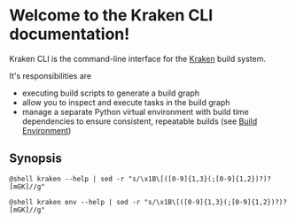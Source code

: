 # Welcome to the Kraken CLI documentation!

  [Kraken]: https://pypi.org/project/kraken-build/

Kraken CLI is the command-line interface for the [Kraken][] build system. 

It's responsibilities are

* executing build scripts to generate a build graph
* allow you to inspect and execute tasks in the build graph
* manage a separate Python virtual environment with build time dependencies to ensure consistent, repeatable builds (see [Build Environment](./buildenv.md))

## Synopsis

``` title="$ kraken --help"
@shell kraken --help | sed -r "s/\x1B\[([0-9]{1,3}(;[0-9]{1,2})?)?[mGK]//g"
```

``` title="$ kraken env --help"
@shell kraken env --help | sed -r "s/\x1B\[([0-9]{1,3}(;[0-9]{1,2})?)?[mGK]//g"
```
